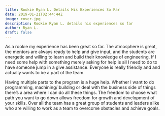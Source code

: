 ```yaml
---
title: Rookie Ryan L. Details His Experiences So Far
date: 2019-01-21T02:44:44Z
image: cover.jpg
description: Rookie Ryan L. details his experiences so far
author: Ryan L.
draft: false
---
```


As a rookie my experience has been great so far. The atmosphere is great, the mentors are always ready to help and give input, and the students are energetic and willing to learn and build their knowledge of engineering. If I need some help with something merely asking for help is all I need to do to have someone jump in a give assistance. Everyone is really friendly and and actually wants to be a part of the team.

<!--more-->

Having multiple parts to the program is a huge help. Whether I want to do programming, machining/ building or deal with the business side of things there’s a area where I can do all these things. The freedom to choose what path you want to go down allows freedom for growth and development of your skills. Over all the team has a great group of students and leaders alike who are willing to work as a team to overcome obstacles and achieve goals.
